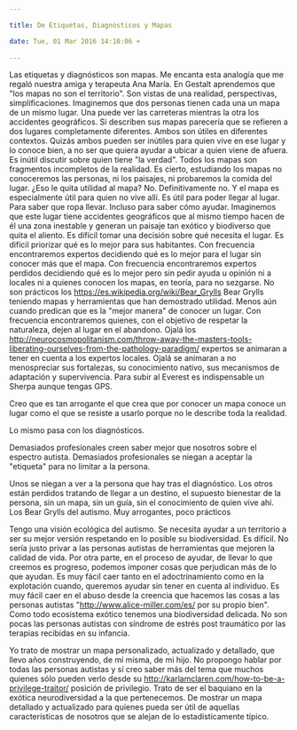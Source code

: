 ```yaml
---

title: De Etiquetas, Diagnósticos y Mapas

date: Tue, 01 Mar 2016 14:10:06 +
 
---
```

Las etiquetas y diagnósticos son  mapas. Me encanta esta analogía que me regaló nuestra amiga y terapeuta Ana María. 
En Gestalt aprendemos que "los mapas no son el territorio". Son vistas de una realidad, perspectivas, simplificaciones.
Imaginemos que dos personas tienen cada una un mapa de un mismo lugar. Una puede ver las carreteras mientras la otra los accidentes geográficos. Si describen sus mapas parecería que se refieren a dos lugares completamente diferentes. Ambos son útiles en diferentes contextos. Quizás ambos pueden ser inútiles para quien vive en ese lugar y lo conoce bien, a no ser que quiera ayudar a ubicar a quien viene de afuera. Es inútil discutir sobre quien tiene "la verdad". Todos los mapas son fragmentos incompletos de la realidad. Es cierto, estudiando los mapas no conoceremos las personas, ni los paisajes, ni probaremos la comida del lugar. ¿Eso le quita utilidad al mapa? No. Definitivamente no. Y el mapa es especialmente útil para quien no vive allí. Es útil para poder llegar al lugar. Para saber que ropa llevar. Incluso para saber cómo ayudar.
Imaginemos que este lugar tiene accidentes geográficos que al mismo tiempo hacen de él una zona inestable y generan un paisaje tan exótico y biodiverso que quita el aliento. Es difícil tomar una decisión sobre qué necesita el lugar. Es difícil priorizar qué es lo mejor para sus habitantes. Con frecuencia encontraremos expertos decidiendo qué es lo mejor para el lugar sin conocer más que el mapa. Con frecuencia encontraremos expertos perdidos decidiendo qué es lo mejor pero sin pedir ayuda u opinión ni a locales ni a quienes conocen los mapas, en teoría, para no sezgarse. No son prácticos los https://es.wikipedia.org/wiki/Bear_Grylls Bear Grylls teniendo mapas y herramientas que han demostrado utilidad. Menos aún cuando predican que es la "mejor manera" de conocer un lugar. Con frecuencia encontraremos quienes, con el objetivo de respetar la naturaleza, dejen al lugar en el abandono. 
Ojalá los http://neurocosmopolitanism.com/throw-away-the-masters-tools-liberating-ourselves-from-the-pathology-paradigm/ expertos se animaran a tener en cuenta a los expertos locales. Ojalá se animaran a no menospreciar sus fortalezas, su conocimiento nativo, sus mecanismos de adaptación y supervivencia. Para subir al Everest es indispensable un Sherpa aunque tengas GPS.

Creo que es tan arrogante el que crea que por conocer un mapa conoce un lugar como el que se resiste a usarlo porque no le describe toda la realidad. 

Lo mismo pasa con los diagnósticos.

Demasiados profesionales creen saber mejor que nosotros sobre el espectro autista.
Demasiados profesionales se niegan a aceptar la "etiqueta" para no limitar a la persona. 

Unos se niegan a ver a la persona que hay tras el diagnóstico. Los otros están perdidos tratando de llegar a un destino, el supuesto bienestar de la persona, sin un mapa, sin un guía, sin el conocimiento de quien vive ahí. Los Bear Grylls del autismo. Muy arrogantes, poco prácticos  

Tengo una visión  ecológica del autismo. Se necesita ayudar a un territorio a ser su mejor versión respetando en lo posible su biodiversidad. Es difícil. No sería justo privar a las personas autistas de herramientas que mejoren la calidad de vida. Por otra parte, en el proceso de ayudar, de llevar lo que creemos es progreso, podemos imponer cosas que perjudican más de lo que ayudan. Es muy fácil caer tanto en el adoctrinamiento como en la explotación cuando, queremos ayudar sin tener en cuenta al individuo. Es muy fácil caer en el abuso desde la creencia que hacemos las cosas a las personas autistas "http://www.alice-miller.com/es/ por su propio bien". Como todo ecosistema exótico tenemos una biodiversidad delicada. No son pocas las personas autistas con síndrome de estrés post traumático por las terapias recibidas en su infancia.

Yo trato de mostrar un mapa personalizado, actualizado y detallado, que llevo años construyendo, de mí misma, de mi hijo. No propongo hablar por todas las personas autistas y sí creo saber más del tema que muchos quienes sólo pueden verlo desde su http://karlamclaren.com/how-to-be-a-privilege-traitor/ posición de privilegio. Trato de ser el baquiano en la exótica neurodiversidad a la que pertenecemos. De mostrar un mapa detallado y actualizado para quienes pueda ser útil de aquellas características de nosotros que se alejan de lo estadísticamente típico. 


